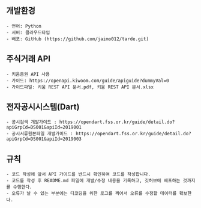 ## 개발환경
    - 언어: Python
    - 서버: 클라우드타입
    - 배포: GitHub (https://github.com/jaimo012/tarde.git)

## 주식거래 API
    - 키움증권 API 사용
    - 가이드: https://openapi.kiwoom.com/guide/apiguide?dummyVal=0
    - 가이드파일: 키움 REST API 문서.pdf, 키움 REST API 문서.xlsx

## 전자공시시스템(Dart)
    - 공시검색 개발가이드 : https://opendart.fss.or.kr/guide/detail.do?apiGrpCd=DS001&apiId=2019001
    - 공시서류원본파일 개발가이드 : https://opendart.fss.or.kr/guide/detail.do?apiGrpCd=DS001&apiId=2019003

## 규칙
    - 코드 작성에 앞서 API 가이드를 반드시 확인하여 코드를 작성합니다.
    - 코드를 작성 후 README.md 파일에 개발/수정 내용을 기록하고, 깃허브에 배포하는 것까지를 수행한다.
    - 오류가 날 수 있는 부분에는 디코딩을 위한 로그를 찍어서 오류를 수정할 데이터를 확보한다.